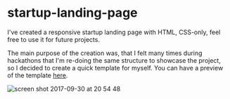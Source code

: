# startup-landing-page
I've created a responsive startup landing page with HTML, CSS-only, feel free to use it for future projects.

The main purpose of the creation was, that I felt many times during hackathons that I'm re-doing the same structure to showcase the project, so I decided to create a quick template for myself. You can have a preview of the template [here](https://javpet.github.io/startup-landing-page/).

![screen shot 2017-09-30 at 20 54 48](https://user-images.githubusercontent.com/9334646/31048792-83675330-a625-11e7-96a8-090146d24274.png)
